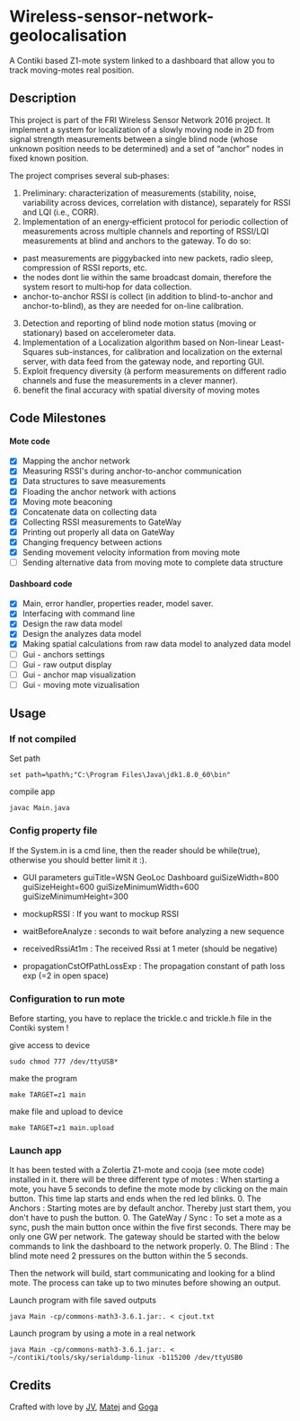 # Wireless-sensor-network-geolocalisation
A Contiki based Z1-mote system linked to a dashboard that allow you to track moving-motes real position.

## Description
This project is part of the FRI Wireless Sensor Network 2016 project. It implement a system for localization of a slowly moving node in 2D from signal strength measurements between a single blind node (whose unknown position needs to be determined) and a set of “anchor” nodes in fixed known position. 

The project comprises several sub‐phases:
1. Preliminary: characterization of measurements (stability, noise, variability across devices, correlation with distance), separately for RSSI and LQI (i.e., CORR).
2. Implementation of an energy‐efficient protocol for periodic collection of measurements across multiple channels and reporting of RSSI/LQI measurements at blind and anchors to the gateway. To do so:
- past measurements are piggybacked into new packets, radio sleep, compression of RSSI reports, etc. 
- the nodes dont lie within the same broadcast domain, therefore the system resort to multi‐hop for data collection. 
- anchor-to-anchor RSSI is collect (in addition to blind-to-anchor and anchor-to-blind), as they are needed for on-line calibration. 
3. Detection and reporting of blind node motion status (moving or stationary) based on accelerometer data.  
4. Implementation of a Localization algorithm based on Non-linear Least-Squares sub-instances, for calibration and localization on the external server, with data feed from the gateway node, and reporting GUI.
5. Exploit frequency diversity (à perform measurements on different radio channels and fuse the measurements in a clever manner). 
6. benefit the final accuracy with spatial diversity of moving motes


## Code Milestones
#### Mote code
- [x] Mapping the anchor network
- [x] Measuring RSSI's during anchor-to-anchor communication
- [x] Data structures to save measurements
- [x] Floading the anchor network with actions
- [x] Moving mote beaconing
- [x] Concatenate data on collecting data
- [x] Collecting RSSI measurements to GateWay
- [x] Printing out properly all data on GateWay
- [x] Changing frequency between actions
- [x] Sending movement velocity information from moving mote
- [ ] Sending alternative data from moving mote to complete data structure

#### Dashboard code
- [x] Main, error handler, properties reader, model saver.
- [x] Interfacing with command line
- [x] Design the raw data model
- [x] Design the analyzes data model
- [x] Making spatial calculations from raw data model to analyzed data model
- [ ] Gui - anchors settings
- [ ] Gui - raw output display
- [ ] Gui - anchor map visualization
- [ ] Gui - moving mote vizualisation

## Usage

### If not compiled

Set path
```
set path=%path%;"C:\Program Files\Java\jdk1.8.0_60\bin"
```
compile app
```
javac Main.java
```

### Config property file
If the System.in is a cmd line, then the reader should be while(true), otherwise you should better limit it :).

* GUI parameters
guiTitle=WSN GeoLoc Dashboard
guiSizeWidth=800
guiSizeHeight=600
guiSizeMinimumWidth=600
guiSizeMinimumHeight=300

* mockupRSSI : If you want to mockup RSSI
* waitBeforeAnalyze : seconds to wait before analyzing a new sequence
* receivedRssiAt1m : The received Rssi at 1 meter (should be negative)
* propagationCstOfPathLossExp : The propagation constant of path loss exp (=2 in open space)

### Configuration to run mote

Before starting, you have to replace the trickle.c and trickle.h file in the Contiki system !

give access to device
```
sudo chmod 777 /dev/ttyUSB*
```

make the program
```
make TARGET=z1 main
```

make file and upload to device
```
make TARGET=z1 main.upload
```

### Launch app

It has been tested with a Zolertia Z1-mote and cooja (see mote code) installed in it.
there will be three different type of motes :
When starting a mote, you have 5 seconds to define the mote mode by clicking on the main button. This time lap starts and ends when the red led blinks.
0. The Anchors : Starting motes are by default anchor. Thereby just start them, you don't have to push the button.
0. The GateWay / Sync : To set a mote as a sync, push the main button once within the five first seconds. There may be only one GW per network.
The gateway should be started with the below commands to link the dashboard to the network properly.
0. The Blind : The blind mote need 2 pressures on the button within the 5 seconds.

Then the network will build, start communicating and looking for a blind mote. The process can take up to two minutes before showing an output.


Launch program with file saved outputs
```
java Main -cp/commons-math3-3.6.1.jar:. < cjout.txt
```

Launch program by using a mote in a real network
```
java Main -cp/commons-math3-3.6.1.jar:. < ~/contiki/tools/sky/serialdump-linux -b115200 /dev/ttyUSB0
```


## Credits

Crafted with love by
[JV](https://github.com/jvdurieu), [Matej](https://github.com/DanicMa) and [Goga](https://github.com/gogickaa)
